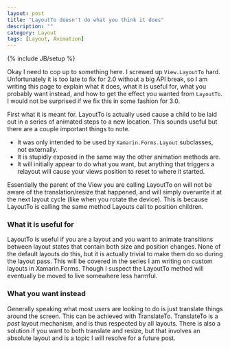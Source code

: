 ```yaml
---
layout: post
title: "LayoutTo doesn't do what you think it does"
description: ""
category: Layout
tags: [Layout, Animation]
---
```

{% include JB/setup %}

Okay I need to cop up to something here. I screwed up `View.LayoutTo` hard. Unfortunately it is too late to fix for 2.0 without a big API break, so I am writing this page to explain what it does, what it is useful for, what you probably want instead, and how to get the effect you wanted from `LayoutTo`. I would not be surprised if we fix this in some fashion for 3.0.

First what it is meant for. LayoutTo is actually used cause a child to be laid out in a series of animated steps to a new location. This sounds useful but there are a couple important things to note.

- It was only intended to be used by `Xamarin.Forms.Layout` subclasses, not externally.
- It is stupidly exposed in the same way the other animation methods are.
- It will initially appear to do what you want, but anything that triggers a relayout will cause your views position to reset to where it started.

Essentially the parent of the View you are calling LayoutTo on will not be aware of the translation/resize that happened, and will simply overwrite it at the next layout cycle (like when you rotate the device). This is because LayoutTo is calling the same method Layouts call to position children.

### What it is useful for ###

LayoutTo is useful if you are a layout and you want to animate transitions between layout states that contain both size and position changes. None of the default layouts do this, but it is actually trivial to make them do so during the layout pass. This will be covered in the series I am writing on custom layouts in Xamarin.Forms. Though I suspect the LayoutTo method will eventually be moved to live somewhere less harmful.

### What you want instead ###

Generally speaking what most users are looking to do is just translate things around the screen. This can be achieved with TranslateTo. TranslateTo is a *post* layout mechanism, and is thus respected by all layouts. There is also a solution if you want to both translate and resize, but that involves an absolute layout and is a topic I will resolve for a future post.